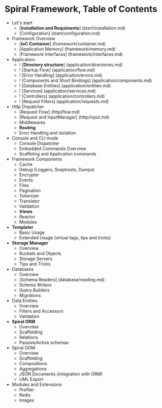 # Spiral Framework, Table of Contents
* Let's start
    *  [**Installation and Requiments**] (start/installation.md)
    *  [Configuration]  (start/configuration.md)
* Framework Overview
    * [**IoC Container**] (framework/container.md)
    * [Application Memory] (framework/memory.md)
    * [Framework Interfaces] (framework/interfaces.md)
* Application
    * ! [**Directory structure**] (application/directories.md)
    * ! [Startup Flow] (application/flow.md)
    * ! [Error Handling] (application/errors.md)
    * ! [Components and Short Bindings] (application/components.md)
    * ! [Database Entities] (application/entities.md)
    * ! [Services] (application/services.md)
    * ! [Controllers] (application/controllers.md)
    * ! [Request Filters] (application/requests.md)
* Http Dispatcher
    * [Request Flow] (http/flow.md)
    * [Request and InputManager] (http/input.md)
    * Middlewares
    * **Routing**
    * Error Handling and Isolation
* Console and CLI mode
    * Console Dispatcher
    * Embedded Commands Overview
    * Scaffoling and Application commands
* Framework Components
    * Cache
    * Debug (Loggers, Snaphosts, Dumps)
    * Encrypter
    * Events
    * Files
    * Pagination
    * Tokenizer
    * Translator
    * Validation
    * **Views**
    * Reactor
    * Modules
* **Templater**
    * Basic Usage
    * Extended Usage (virtual tags, tips and tricks)
* **Storage Manager**
    * Overview
    * Buckets and Objects
    * Storage Servers
    * Tips and Tricks
* Databases
    * Overview 
    * [Schema Readers] (database/reading.md)
    * Schema Writers
    * Query Builders
    * Migrations
* Data Entities
    * Overview
    * Filters and Accessors
    * Validation
* **Spiral ORM**
    * Overview
    * Scaffolding
    * Relations
    * Passive/Active schemas
* Spiral ODM
    * Overview
    * Scaffolding
    * Compositions
    * Aggregations
    * JSON Documents (integration with ORM)
    * UML Export
* Modules and Extensions
    * Profiler
    * Redis
    * Images